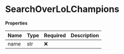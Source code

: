 # SearchOverLoLChampions

**Properties**

| Name | Type | Required | Description |
| :--- | :--- | :------- | :---------- |
| name | str  | ❌       |             |
